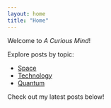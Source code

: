 ```yaml
---
layout: home
title: "Home"
---
```


Welcome to *A Curious Mind*!

Explore posts by topic:
- [Space](space/)
- [Technology](technology/)
- [Quantum](quantum/)

Check out my latest posts below!
